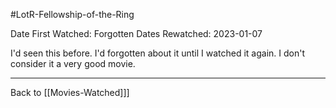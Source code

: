 #LotR-Fellowship-of-the-Ring

Date First Watched:  Forgotten
Dates Rewatched:  2023-01-07

I'd seen this before.  I'd forgotten about it until I watched it again.  I don't consider it a very good movie.

---
Back to [[Movies-Watched]]]